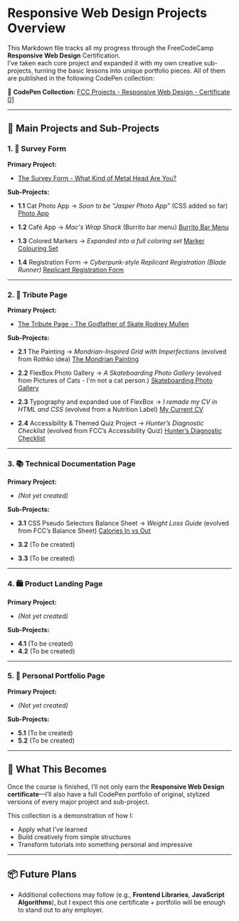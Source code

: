 # Responsive Web Design Projects Overview

This Markdown file tracks all my progress through the FreeCodeCamp **Responsive Web Design** Certification.  
I’ve taken each core project and expanded it with my own creative sub-projects, turning the basic lessons into unique portfolio pieces. All of them are published in the following CodePen collection:


🔗 **CodePen Collection:** [FCC Projects - Responsive Web Design - Certificate 01](https://codepen.io/collection/OyNaGb)  

---

## 📁 Main Projects and Sub-Projects

### 1. 🧾 Survey Form  
**Primary Project:**  
- [The Survey Form - What Kind of Metal Head Are You?](https://codepen.io/Mike-MacDonagh/pen/ByoZwao)

**Sub-Projects:**  
- **1.1** Cat Photo App → *Soon to be “Jasper Photo App”* (CSS added so far)
    [Photo App](https://codepen.io/Mike-MacDonagh/pen/yyYMrMM)

- **1.2** Café App → *Mac's Wrap Shack* (Burrito bar menu)
    [Burrito Bar Menu](https://codepen.io/Mike-MacDonagh/pen/raOybGY)

- **1.3** Colored Markers → *Expanded into a full coloring set*
    [Marker Colouring Set](https://codepen.io/Mike-MacDonagh/pen/EaVmymK)

- **1.4** Registration Form → *Cyberpunk-style Replicant Registration (Blade Runner)*
    [Replicant Registration Form](https://codepen.io/Mike-MacDonagh/pen/azvwyQq)

---

### 2. 🎨 Tribute Page  
**Primary Project:**  
- [The Tribute Page - The Godfather of Skate Rodney Mullen](https://codepen.io/Mike-MacDonagh/pen/JoYWqdV)

**Sub-Projects:**  
- **2.1** The Painting → *Mondrian-Inspired Grid with Imperfections* (evolved from Rothko idea)
    [The Mondrian Painting](https://codepen.io/Mike-MacDonagh/pen/pvjwYVY)

- **2.2** FlexBox Photo Gallery → *A Skateboarding Photo Gallery* (evolved from Pictures of Cats - I'm not a cat person.)
    [Skateboarding Photo Gallery](https://codepen.io/Mike-MacDonagh/pen/RNWZrBe)

- **2.3** Typography and expanded use of FlexBox → *I remade my CV in HTML and CSS* (evolved from a Nutrition Label)
    [My Current CV](https://codepen.io/Mike-MacDonagh/pen/EaVvWwZ)

- **2.4** Accessibility & Themed Quiz Project → *Hunter’s Diagnostic Checklist* (evolved from FCC’s Accessibility Quiz)
    [Hunter’s Diagnostic Checklist](https://codepen.io/Mike-MacDonagh/pen/EaVvWwZ)

---

### 3. 📚 Technical Documentation Page  
**Primary Project:**  
- _(Not yet created)_

**Sub-Projects:**  
- **3.1** CSS Pseudo Selectors Balance Sheet → *Weight Loss Guide* (evolved from FCC’s Balance Sheet)
    [Calories In vs Out](https://codepen.io/Mike-MacDonagh/pen/YPyEjwb)

- **3.2** (To be created)  
- **3.3** (To be created)

---

### 4. 🛍️ Product Landing Page  
**Primary Project:**  
- _(Not yet created)_

**Sub-Projects:**  
- **4.1** (To be created)  
- **4.2** (To be created)

---

### 5. 👤 Personal Portfolio Page  
**Primary Project:**  
- _(Not yet created)_

**Sub-Projects:**  
- **5.1** (To be created)  
- **5.2** (To be created)

---

## 🚀 What This Becomes

Once the course is finished, I’ll not only earn the **Responsive Web Design certificate**—I’ll also have a full CodePen portfolio of original, stylized versions of every major project and sub-project.

This collection is a demonstration of how I:
- Apply what I’ve learned
- Build creatively from simple structures
- Transform tutorials into something personal and impressive

---

## 📦 Future Plans

- Additional collections may follow (e.g., **Frontend Libraries**, **JavaScript Algorithms**), but I expect this one certificate + portfolio will be enough to stand out to any employer.